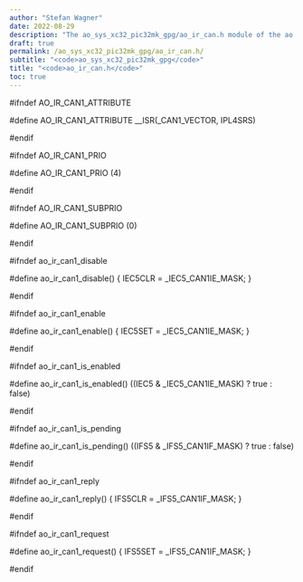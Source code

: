```yaml
---
author: "Stefan Wagner"
date: 2022-08-29
description: "The ao_sys_xc32_pic32mk_gpg/ao_ir_can.h module of the ao real-time operating system."
draft: true
permalink: /ao_sys_xc32_pic32mk_gpg/ao_ir_can.h/ 
subtitle: "<code>ao_sys_xc32_pic32mk_gpg</code>"
title: "<code>ao_ir_can.h</code>"
toc: true
---
```


#ifndef AO_IR_CAN1_ATTRIBUTE

#define AO_IR_CAN1_ATTRIBUTE        __ISR(_CAN1_VECTOR, IPL4SRS)

#endif

#ifndef AO_IR_CAN1_PRIO

#define AO_IR_CAN1_PRIO             (4)

#endif

#ifndef AO_IR_CAN1_SUBPRIO

#define AO_IR_CAN1_SUBPRIO          (0)

#endif

#ifndef ao_ir_can1_disable

#define ao_ir_can1_disable()        { IEC5CLR = _IEC5_CAN1IE_MASK; }

#endif

#ifndef ao_ir_can1_enable

#define ao_ir_can1_enable()         { IEC5SET = _IEC5_CAN1IE_MASK; }

#endif

#ifndef ao_ir_can1_is_enabled

#define ao_ir_can1_is_enabled()     ((IEC5 & _IEC5_CAN1IE_MASK) ? true : false)

#endif

#ifndef ao_ir_can1_is_pending

#define ao_ir_can1_is_pending()     ((IFS5 & _IFS5_CAN1IF_MASK) ? true : false)

#endif

#ifndef ao_ir_can1_reply

#define ao_ir_can1_reply()          { IFS5CLR = _IFS5_CAN1IF_MASK; }

#endif

#ifndef ao_ir_can1_request

#define ao_ir_can1_request()        { IFS5SET = _IFS5_CAN1IF_MASK; }

#endif

